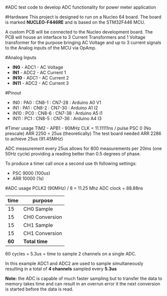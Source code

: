 #ADC test code
to develop ADC functionality for power meter application

#Hardware
This project is designed to run on a Nucleo 64 board. The board is marked **NUCLEO-F446RE** and is based on the STM32F446 MCU.

A custom PCB will be connected to the Nucleo development board. The PCB will house an interface to 3 Current Transformers and 1 Voltage transformer for the purpose bringing AC Voltage and up to 3 current signals to the Analog inputs of the MCU via OpAmp.

#Analog Inputs
- **IN0** - ADC1 - AC Voltage
- **IN1** - ADC2 - AC Current 1
- **IN10** - ADC1 - AC Current 2
- **IN11** - ADC2 - AC Current 3

#Pinout
- IN0 : PA0 : CN8-1 : CN7-28 : Arduino A0 V1
- IN1 : PA1 : CN8-2 : CN7-30 : Arduino A1 I2
- IN10 : PC0 : CN8-6 : CN7-38 : Arduino A5 I1
- IN11 : PC1 : CN8-5 : CN7-36 : Arduino A4 I3

#Timer usage
TIM2 - APB1 - 90MHz CLK = 11.11111ns / pulse
PSC 0 (No prescale)
ARR 2250 = 25us (theoretically)
The test board needed ARR 2286 to achieve 25us (91.45MHz)

ADC measurement every 25us allows for 800 measurements per 20ms (one 50Hz cycle) providing a reading better than 0.5 degrees of phase. 

To produce a timer call once a second use th following settings:
- PSC 9000 (100us)
- ARR 10000 (1s)

#ADC usage
PCLK2 (90MHz) / 8 = 11.25 Mhz ADC clock = 88.88ns

| time | purpose |
| --- | --- |
| 15 | CH0 Sample |
| 15 | CH0 Conversion |
| 15 | CH1 Sample |
| 15 | CH1 Conversion |
| **60** | **Total time** |
60 cycles = 5.3us = time to sample 2 channels on a single ADC.

In this example ADC1 and ADC2 are used to sample simultaneously resulting in a total of **4 channels** sampled every **5.3us**

**Note:** the ADC is capable of much faster sampling but to transfer the data to memory takes time and can result in an overrun error it the next conversion is started before the data is read. 


